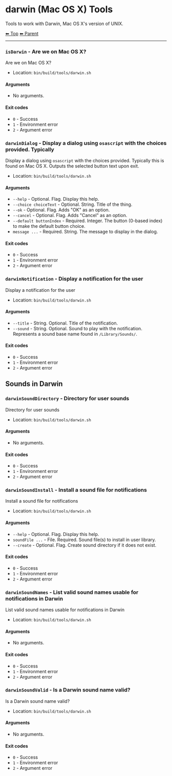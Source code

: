 # darwin (Mac OS X) Tools

Tools to work with Darwin, Mac OS X's version of UNIX.

<!-- TEMPLATE header 2 -->
[⬅ Top](index.md) [⬅ Parent ](../index.md)
<hr />

### `isDarwin` - Are we on Mac OS X?

Are we on Mac OS X?

- Location: `bin/build/tools/darwin.sh`

#### Arguments

- No arguments.

#### Exit codes

- `0` - Success
- `1` - Environment error
- `2` - Argument error
### `darwinDialog` - Display a dialog using `osascript` with the choices provided. Typically

Display a dialog using `osascript` with the choices provided. Typically this is found on Mac OS X.
Outputs the selected button text upon exit.

- Location: `bin/build/tools/darwin.sh`

#### Arguments

- `--help` - Optional. Flag. Display this help.
- `--choice choiceText` - Optional. String. Title of the thing.
- `--ok` - Optional. Flag. Adds "OK" as an option.
- `--cancel` - Optional. Flag. Adds "Cancel" as an option.
- `--default buttonIndex` - Required. Integer. The button (0-based index) to make the default button choice.
- `message ...` - Required. String. The message to display in the dialog.

#### Exit codes

- `0` - Success
- `1` - Environment error
- `2` - Argument error
### `darwinNotification` - Display a notification for the user

Display a notification for the user

- Location: `bin/build/tools/darwin.sh`

#### Arguments

- `--title` - String. Optional. Title of the notification.
- `--sound` - String. Optional. Sound to play with the notification. Represents a sound base name found in `/Library/Sounds/`.

#### Exit codes

- `0` - Success
- `1` - Environment error
- `2` - Argument error

## Sounds in Darwin

### `darwinSoundDirectory` - Directory for user sounds

Directory for user sounds

- Location: `bin/build/tools/darwin.sh`

#### Arguments

- No arguments.

#### Exit codes

- `0` - Success
- `1` - Environment error
- `2` - Argument error
### `darwinSoundInstall` - Install a sound file for notifications

Install a sound file for notifications

- Location: `bin/build/tools/darwin.sh`

#### Arguments

- `--help` - Optional. Flag. Display this help.
- `soundFile ...` - File. Required. Sound file(s) to install in user library.
- `--create` - Optional. Flag. Create sound directory if it does not exist.

#### Exit codes

- `0` - Success
- `1` - Environment error
- `2` - Argument error
### `darwinSoundNames` - List valid sound names usable for notifications in Darwin

List valid sound names usable for notifications in Darwin

- Location: `bin/build/tools/darwin.sh`

#### Arguments

- No arguments.

#### Exit codes

- `0` - Success
- `1` - Environment error
- `2` - Argument error
### `darwinSoundValid` - Is a Darwin sound name valid?

Is a Darwin sound name valid?

- Location: `bin/build/tools/darwin.sh`

#### Arguments

- No arguments.

#### Exit codes

- `0` - Success
- `1` - Environment error
- `2` - Argument error
